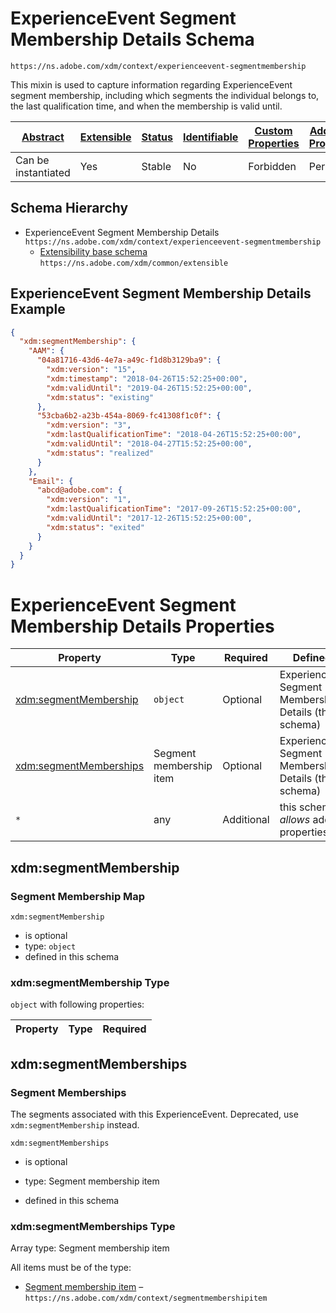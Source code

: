 
# ExperienceEvent Segment Membership Details Schema

```
https://ns.adobe.com/xdm/context/experienceevent-segmentmembership
```

This mixin is used to capture information regarding ExperienceEvent segment membership, including which segments the individual belongs to, the last qualification time, and when the membership is valid until.

| [Abstract](../../abstract.md) | [Extensible](../../extensions.md) | [Status](../../status.md) | [Identifiable](../../id.md) | [Custom Properties](../../extensions.md) | [Additional Properties](../../extensions.md) | Defined In |
|-------------------------------|-----------------------------------|---------------------------|-----------------------------|------------------------------------------|----------------------------------------------|------------|
| Can be instantiated | Yes | Stable | No | Forbidden | Permitted | [context/experienceevent-segmentmembership.schema.json](context/experienceevent-segmentmembership.schema.json) |
## Schema Hierarchy

* ExperienceEvent Segment Membership Details `https://ns.adobe.com/xdm/context/experienceevent-segmentmembership`
  * [Extensibility base schema](../common/extensible.schema.md) `https://ns.adobe.com/xdm/common/extensible`


## ExperienceEvent Segment Membership Details Example
```json
{
  "xdm:segmentMembership": {
    "AAM": {
      "04a81716-43d6-4e7a-a49c-f1d8b3129ba9": {
        "xdm:version": "15",
        "xdm:timestamp": "2018-04-26T15:52:25+00:00",
        "xdm:validUntil": "2019-04-26T15:52:25+00:00",
        "xdm:status": "existing"
      },
      "53cba6b2-a23b-454a-8069-fc41308f1c0f": {
        "xdm:version": "3",
        "xdm:lastQualificationTime": "2018-04-26T15:52:25+00:00",
        "xdm:validUntil": "2018-04-27T15:52:25+00:00",
        "xdm:status": "realized"
      }
    },
    "Email": {
      "abcd@adobe.com": {
        "xdm:version": "1",
        "xdm:lastQualificationTime": "2017-09-26T15:52:25+00:00",
        "xdm:validUntil": "2017-12-26T15:52:25+00:00",
        "xdm:status": "exited"
      }
    }
  }
}
```

# ExperienceEvent Segment Membership Details Properties

| Property | Type | Required | Defined by |
|----------|------|----------|------------|
| [xdm:segmentMembership](#xdmsegmentmembership) | `object` | Optional | ExperienceEvent Segment Membership Details (this schema) |
| [xdm:segmentMemberships](#xdmsegmentmemberships) | Segment membership item | Optional | ExperienceEvent Segment Membership Details (this schema) |
| `*` | any | Additional | this schema *allows* additional properties |

## xdm:segmentMembership
### Segment Membership Map

`xdm:segmentMembership`
* is optional
* type: `object`
* defined in this schema

### xdm:segmentMembership Type


`object` with following properties:


| Property | Type | Required |
|----------|------|----------|






## xdm:segmentMemberships
### Segment Memberships

The segments associated with this ExperienceEvent. Deprecated, use `xdm:segmentMembership` instead.

`xdm:segmentMemberships`
* is optional
* type: Segment membership item

* defined in this schema

### xdm:segmentMemberships Type


Array type: Segment membership item

All items must be of the type:
* [Segment membership item](segmentmembershipitem.schema.md) – `https://ns.adobe.com/xdm/context/segmentmembershipitem`








